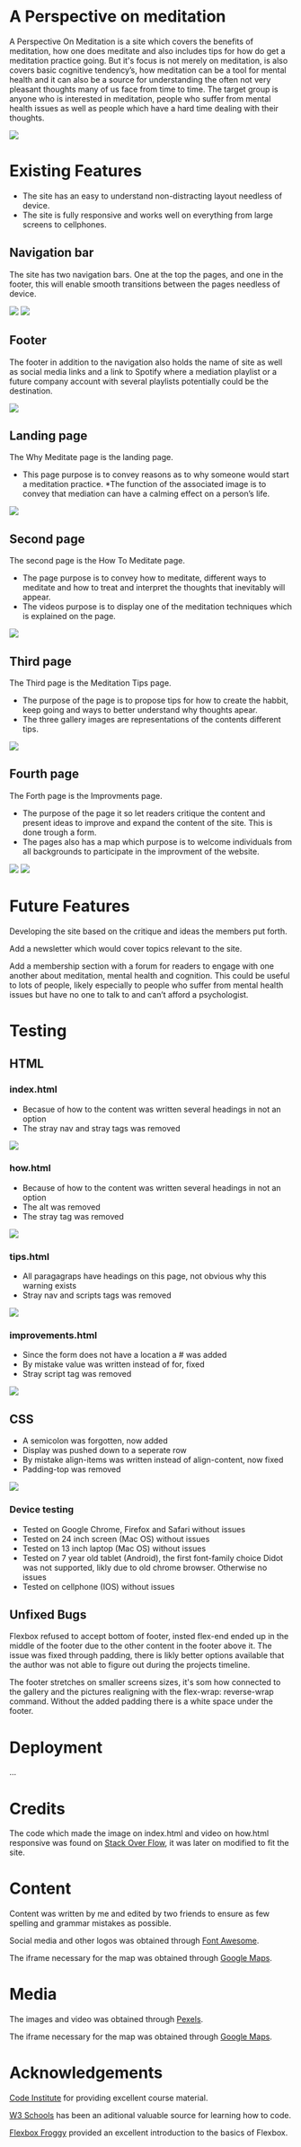 # A Perspective on meditation

A Perspective On Meditation is a site which covers the benefits of meditation, how one does meditate and also includes tips for how do get a meditation practice going. But it's focus is not merely on meditation, is also covers basic cognitive tendency’s, how meditation can be a tool for mental health and it can also be a source for understanding the often not very pleasant thoughts many of us face from time to time. The target group is anyone who is interested in meditation, people who suffer from mental health issues as well as people which have a hard time dealing with their thoughts.  
 
![](assets/images/readme-front-page.jpg)

# Existing Features

* The site has an easy to understand non-distracting layout needless of device.
* The site is fully responsive and works well on everything from large screens to cellphones.

## Navigation bar

The site has two navigation bars. One at the top the pages, and one in the footer, this will enable smooth transitions between the pages needless of device. 

![](/images/navigation-bar.jpg)
![](/images/footer.jpg)

## Footer 

The footer in addition to the navigation also holds the name of site as well as social media links and a link to Spotify where a mediation playlist or a future company account with several playlists potentially could be the destination.

![](assets/images/footer.jpg)

## Landing page

The Why Meditate page is the landing page. 

* This page purpose is to convey reasons as to why someone would start a meditation practice. 
*The function of the associated image is to convey that mediation can have a calming effect on a person’s life.

![](assets/images/why-meditate.jpg)

## Second page

The second page is the How To Meditate page. 

* The page purpose is to convey how to meditate, different ways to meditate and how to treat and interpret the thoughts that inevitably will appear. 
* The videos purpose is to display one of the meditation techniques which is explained on the page.

![](assets/images/how.html-mobile.jpg)

## Third page

The Third page is the Meditation Tips page. 
* The purpose of the page is to propose tips for how to create the habbit, keep going and ways to better understand why thoughts apear. 
* The three gallery images are representations of the contents different tips.

![](assets/images/tips.html-tablet.jpg)

## Fourth page

The Forth page is the Improvments page. 

* The purpose of the page it so let readers critique the content and present ideas to improve and expand the content of the site. This is done trough a form. 
* The pages also has a map which purpose is to welcome individuals from all backgrounds to participate in the improvment of the website. 

![](assets/images/form-mobile.jpg)
![](assets/images/map-mobile.jpg)

# Future Features

Developing the site based on the critique and ideas the members put forth.

Add a newsletter which would cover topics relevant to the site.

Add a membership section with a forum for readers to engage with one another about meditation, mental health and cognition. This could be useful to lots of people, likely especially to people who suffer from mental health issues but have no one to talk to and can’t afford a psychologist.

 # Testing

 ## HTML

 ### index.html 

 * Becasue of how to the content was written several headings in not an option
 * The stray nav and stray tags was removed

 ![](assets/images/index.html-w3c-validaton.jpg)

### how.html

* Because of how to the content was written several headings in not an option
* The alt was removed
* The stray tag was removed
 
 ![](assets/images/how.html-wc3-validaton.jpg)

### tips.html 

* All paragagraps have headings on this page, not obvious why this warning exists 
* Stray nav and scripts tags was removed
 
![](assets/images/tips.html-w3c-validaton.jpg)

### improvements.html

* Since the form does not have a location a # was added
* By mistake value was written instead of for, fixed
* Stray script tag was removed

![](assets/images/improvements.html-w3c-validaton.jpg)

## CSS

* A semicolon was forgotten, now added
* Display was pushed down to a seperate row 
* By mistake align-items was written instead of align-content, now fixed
* Padding-top was removed

![](assets/images/css-w3c-validaton.jpg)

### Device testing

* Tested on Google Chrome, Firefox and Safari without issues
* Tested on 24 inch screen (Mac OS) without issues
* Tested on 13 inch laptop (Mac OS) without issues
* Tested on 7 year old tablet (Android), the first font-family choice Didot was not supported, likly due to old chrome browser.  Otherwise no issues
* Tested on cellphone (IOS) without issues

## Unfixed Bugs

Flexbox refused to accept bottom of footer, insted flex-end ended up in the middle of the footer due to the other content in the footer above it. The issue was fixed through padding, there is likly better options available that the author was not able to figure out during the projects timeline.

The footer stretches on smaller screens sizes, it's som how connected to the gallery and the pictures realigning with the flex-wrap: reverse-wrap command. Without the added padding there is a white space under the footer.

# Deployment

...

# Credits


The code which made the image on index.html and video on how.html responsive was found on [Stack Over Flow](https://stackoverflow.com/questions/42816324responsive-images-with-flex), it was later on modified to fit the site.                                                                                                                                                                  
# Content

Content was written by me and edited by two friends to ensure as few spelling and grammar mistakes as possible.

Social media and other logos was obtained through [Font Awesome](https://fontawesome.com/).

The iframe necessary for the map was obtained through [Google Maps](https://maps.google.com).

# Media

The images and video was obtained through [Pexels](https://pexels.com/).

The iframe necessary for the map was obtained through [Google Maps](https://maps.google.com).

# Acknowledgements 

[Code Institute](https://codeinstitute.net) for providing excellent course material.

[W3 Schools](https://w3school.com) has been an aditional valuable source for learning how to code.

[Flexbox Froggy](https://www.flexboxfroggy.com) provided an excellent introduction to the basics of Flexbox.
